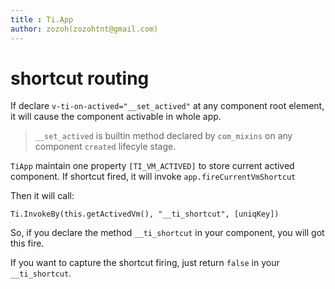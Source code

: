 ```yaml
---
title : Ti.App
author: zozoh(zozohtnt@gmail.com)
---
```


# shortcut routing

If declare `v-ti-on-actived="__set_actived"` at any component root element, it will cause the component activable in whole app.

> `__set_actived` is builtin method declared by `com_mixins` on any component `created` lifecyle stage.

`TiApp` maintain one property `[TI_VM_ACTIVED]` to store current actived component. If shortcut fired, it will invoke `app.fireCurrentVmShortcut`

Then it will call:

```
Ti.InvokeBy(this.getActivedVm(), "__ti_shortcut", [uniqKey])
```

So, if you declare the method `__ti_shortcut` in your component, you will  got this fire.

If you want to capture the shortcut firing, just return `false` in your `__ti_shortcut`.


